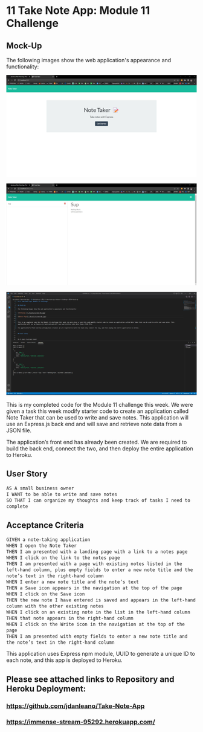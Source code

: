 # 11 Take Note App: Module 11 Challenge

## Mock-Up

The following images show the web application's appearance and functionality:

![Homepage.](./Assets/screen-01.jpg)

![Notes Page](./Assets/screen-02.jpg)

![VS Code Page](./Assets/screen-03.jpg)


This is my completed code for the Module 11 challenge this week. We were given a task this week modify starter code to create an application called Note Taker that can be used to write and save notes. This application will use an Express.js back end and will save and retrieve note data from a JSON file.

The application’s front end has already been created. We are required to build the back end, connect the two, and then deploy the entire application to Heroku.


## User Story

```
AS A small business owner
I WANT to be able to write and save notes
SO THAT I can organize my thoughts and keep track of tasks I need to complete
```


## Acceptance Criteria

```
GIVEN a note-taking application
WHEN I open the Note Taker
THEN I am presented with a landing page with a link to a notes page
WHEN I click on the link to the notes page
THEN I am presented with a page with existing notes listed in the left-hand column, plus empty fields to enter a new note title and the note’s text in the right-hand column
WHEN I enter a new note title and the note’s text
THEN a Save icon appears in the navigation at the top of the page
WHEN I click on the Save icon
THEN the new note I have entered is saved and appears in the left-hand column with the other existing notes
WHEN I click on an existing note in the list in the left-hand column
THEN that note appears in the right-hand column
WHEN I click on the Write icon in the navigation at the top of the page
THEN I am presented with empty fields to enter a new note title and the note’s text in the right-hand column
```

This application uses Express npm module, UUID to generate a unique ID to each note, and this app is deployed to Heroku.

## Please see attached links to Repository and Heroku Deployment:
### https://github.com/jdanleano/Take-Note-App
### https://immense-stream-95292.herokuapp.com/